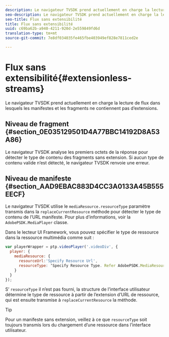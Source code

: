 ```yaml
---
description: Le navigateur TVSDK prend actuellement en charge la lecture de flux dans lesquels les manifestes et les fragments ne contiennent pas d’extensions.
seo-description: Le navigateur TVSDK prend actuellement en charge la lecture de flux dans lesquels les manifestes et les fragments ne contiennent pas d’extensions.
seo-title: Flux sans extensibilité
title: Flux sans extensibilité
uuid: c69ba62b-a940-4211-920d-2e559849fd6d
translation-type: tm+mt
source-git-commit: 7e8df034035fe465fbe403949ef828e7811ced2e

---
```



# Flux sans extensibilité{#extensionless-streams}

Le navigateur TVSDK prend actuellement en charge la lecture de flux dans lesquels les manifestes et les fragments ne contiennent pas d’extensions.

## Niveau de fragment {#section_0E035129501D4A77BBC14192D8A53A86}

Le navigateur TVSDK analyse les premiers octets de la réponse pour détecter le type de contenu des fragments sans extension. Si aucun type de contenu valide n’est détecté, le navigateur TVSDK renvoie une erreur.

## Niveau de manifeste {#section_AAD9EBAC883D4CC3A0133A45B555EECF}

Le navigateur TVSDK utilise le `mediaResource.resourceType` paramètre transmis dans la `replaceCurrentResource` méthode pour détecter le type de contenu de l’URL manifeste. Pour plus d’informations, voir la `AdobePSDK.MediaPlayer` classe.

Dans le lecteur UI Framework, vous pouvez spécifier le type de ressource dans la ressource multimédia comme suit :

```js
var playerWrapper = ptp.videoPlayer('.videoDiv', { 
  player: { 
    mediaResource: { 
      resourceUrl:'Specify Resource Url', 
      resourceType: ‘Specify Resource Type. Refer AdobePSDK.MediaResourceType' 
    } 
  } 
}); 
```

S’ `resourceType` il n’est pas fourni, la structure de l’interface utilisateur détermine le type de ressource à partir de l’extension d’URL de ressource, qui est ensuite transmise à `replaceCurrentResource` la méthode.

>[!TIP]
>
>Pour un manifeste sans extension, veillez à ce que `resourceType` soit toujours transmis lors du chargement d’une ressource dans l’interface utilisateur.

